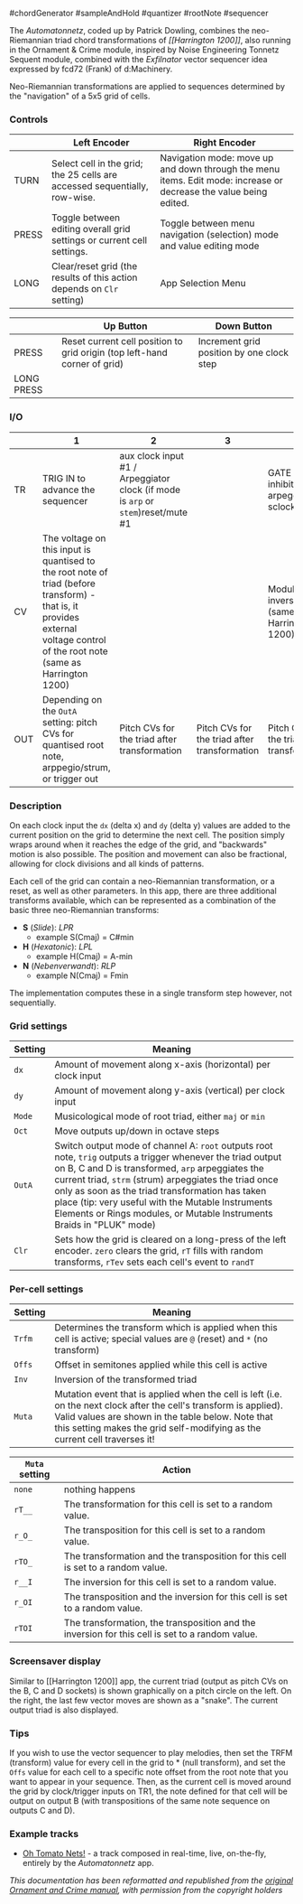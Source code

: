 #chordGenerator #sampleAndHold #quantizer #rootNote #sequencer 


The *Automatonnetz*, coded up by Patrick Dowling, combines the neo-Riemannian triad chord transformations of *[[Harrington 1200]]*, also running in the Ornament & Crime module, inspired by Noise Engineering Tonnetz Sequent module, combined with the *Exfilnator* vector sequencer idea expressed by fcd72 (Frank) of d:Machinery.

Neo-Riemannian transformations are applied to sequences determined by the "navigation" of a 5x5 grid of cells.

### Controls

|       | Left Encoder                                                               | Right Encoder                                                                                                     |
| ----- | -------------------------------------------------------------------------- | ----------------------------------------------------------------------------------------------------------------- |
| TURN  | Select cell in the grid; the 25 cells are accessed sequentially, row-wise. | Navigation mode: move up and down through the menu items. Edit mode: increase or decrease the value being edited. |
| PRESS | Toggle between editing overall grid settings or current cell settings.     | Toggle between menu navigation (selection) mode and value editing mode                                            |
| LONG  | Clear/reset grid (the results of this action depends on `Clr` setting)     | App Selection Menu                                                                                                |

|            | Up Button                                                                 | Down Button                               |
| ---------- | ------------------------------------------------------------------------- | ----------------------------------------- |
| PRESS      | Reset current cell position to grid origin (top left-hand corner of grid) | Increment grid position by one clock step |
| LONG PRESS |                                                                           |                                           |

### I/O

|     | 1                                                                                                                                                                              | 2                                                                                | 3                                            | 4                                                  |
| --- | ------------------------------------------------------------------------------------------------------------------------------------------------------------------------------ | -------------------------------------------------------------------------------- | -------------------------------------------- | -------------------------------------------------- |
| TR  | TRIG IN to advance the sequencer                                                                                                                                               | aux clock input #1 / Arpeggiator clock (if mode is `arp` or `stem`)reset/mute #1 |                                              | GATE IN inhibits the arpeggiator's sclock          |
| CV  | The voltage on this input is quantised to the root note of triad (before transform) - that is, it provides external voltage control of the root note (same as Harrington 1200) |                                                                                  |                                              | Modulate triad inversion (same as Harrington 1200) |
| OUT | Depending on the `OutA` setting: pitch CVs for quantised root note, arppegio/strum, or trigger out                                                                             | Pitch CVs for the triad after transformation                                     | Pitch CVs for the triad after transformation | Pitch CVs for the triad after transformation       |
### Description

On each clock input the `dx` (delta x) and `dy` (delta y) values are added to the current position on the grid to determine the next cell. The position simply wraps around when it reaches the edge of the grid, and "backwards" motion is also possible. The position and movement can also be fractional, allowing for clock divisions and all kinds of patterns.

Each cell of the grid can contain a neo-Riemannian transformation, or a reset, as well as other parameters. In this app, there are three additional transforms available, which can be represented as a combination of the basic three neo-Riemannian transforms:

- **S** (*Slide*): *LPR*
	- example S(Cmaj) = C#min
- **H** (*Hexatonic*): *LPL*
	- example H(Cmaj) = A-min
- **N** (*Nebenverwandt*): *RLP*
	- example N(Cmaj) = Fmin

The implementation computes these in a single transform step however, not sequentially.


### Grid settings

| Setting | Meaning |
| --- | --- |
| `dx`    | Amount of movement along x-axis (horizontal) per clock input|
|`dy` | Amount of movement along y-axis (vertical) per clock input|
|`Mode` | Musicological mode of root triad, either `maj` or `min` |
|`Oct` | Move outputs up/down in octave steps
|`OutA` | Switch output mode of channel A: `root` outputs root note, `trig` outputs a trigger whenever the triad output on B, C and D is transformed, `arp` arpeggiates the current triad, `strm` (strum) arpeggiates the triad once only as soon as the triad transformation has taken place (tip: very useful with the Mutable Instruments Elements or Rings modules, or Mutable Instruments Braids in "PLUK" mode)
|`Clr` | Sets how the grid is cleared on a long-press of the left encoder. `zero` clears the grid, `rT` fills with random transforms, `rTev` sets each cell's event to `randT`

### Per-cell settings

|Setting | Meaning |
|---|---|
| `Trfm` | Determines the transform which is applied when this cell is active; special values are `@` (reset) and `*` (no transform)|
| `Offs` | Offset in semitones applied while this cell is active |
| `Inv` | Inversion of the transformed triad |
| `Muta` | Mutation event that is applied when the cell is left (i.e. on the next clock after the cell's transform is applied). Valid values are shown in the table below. Note that this setting makes the grid self-modifying as the current cell traverses it!|

|`Muta` setting | Action |
|---------------|--------|
| `none`        | nothing happens |
| `rT__`        | The transformation for this cell is set to a random value. |
| `r_O_`        | The transposition for this cell is set to a random value. |
| `rTO_`        | The transformation and the transposition for this cell is set to a random value. |
| `r__I`        | The inversion for this cell is set to a random value. |
| `r_OI`        | The transposition and the inversion for this cell is set to a random value. |
| `rTOI`        | The transformation, the transposition and the inversion for this cell is set to a random value. |


### Screensaver display

Similar to [[Harrington 1200]] app, the current triad (output as pitch CVs on the B, C and D sockets) is shown graphically on a pitch circle on the left. On the right, the last few vector moves are shown as a "snake". The current output triad is also displayed.

### Tips

If you wish to use the vector sequencer to play melodies, then set the TRFM (transform) value for every cell in the grid to * (null transform), and set the `Offs` value for each cell to a specific note offset from the root note that you want to appear in your sequence. Then, as the current cell is moved around the grid by clock/trigger inputs on TR1, the note defined for that cell will be output on output B (with transpositions of the same note sequence on outputs C and D).

### Example tracks

  - [Oh Tomato Nets!](https://soundcloud.com/bennelong-bicyclist/oh-tomato-nets) - a track composed in real-time, live, on-the-fly, entirely by the _Automatonnetz_ app.

*This documentation has been reformatted and republished from the [original Ornament and Crime manual](https://ornament-and-cri.me/user-manual-v1_3/), with permission from the copyright holders* 